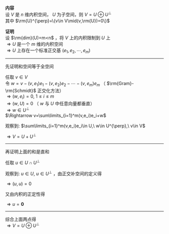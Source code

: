 **内容**  
设 $V$ 是 $n$ 维内积空间， $U$ 为子空间，则 $V=U\oplus U^{\perp}$  
其中 $\rm{U}^{\perp}=\{v\in V\mid(v,\rm{U})=0\}$  
  
**证明**  
设 $\rm{dim}(U)=m<n$ ，将 $V$ 上的内积限制到 $U$ 上  
$\Rightarrow U$ 是一个 $m$ 维的内积空间  
$\Rightarrow U$ 上存在一个标准正交基 $(e_1,e_2,\cdots,e_m)$  
  
---  
  
先证明和空间等于全空间  
  
任取 $v\in V$  
令 $w=v-(v,e_1)e_1-(v,e_2)e_2-\cdots-(v,e_m)e_m$ （ $\rm{Gram}-\rm{Schmidt}$ 正交化方法）  
$\Rightarrow(w,e_i)=0,\ 1\le i\le m$  
$\Rightarrow(w,U)=0$ （ $w$ 与 $U$ 中任意向量都垂直）  
$\Rightarrow w\in U^{\perp}$  
$\Rightarrow v=\sum\limits_{i=1}^m(v,e_i)e_i+w$  
  
观察到:  $\sum\limits_{i=1}^m(v,e_i)e_i\in U,\ w\in U^{\perp},\ v\in V$  
  
$\Rightarrow V=U+ U^{\perp}$  
  
---  
  
再证明上面的和是直和  
  
任取 $u\in U\cap U^{\perp}$  
  
观察到:  $u\in U,\ u\in U^{\perp}$ ，由正交补空间的定义得  
  
$\Rightarrow (u,u)=0$  
  
又由内积的正定性得  
  
$\Rightarrow u=\mathbf0$  
  
---  
  
综合上面两点得  
$\Rightarrow V=U\oplus U^{\perp}$  
